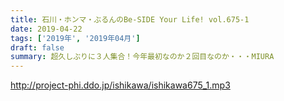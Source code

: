 ```yaml
---
title: 石川・ホンマ・ぶるんのBe-SIDE Your Life! vol.675-1
date: 2019-04-22
tags: ['2019年', '2019年04月']
draft: false
summary: 超久しぶりに３人集合！今年最初なのか２回目なのか・・・MIURA
---
```


http://project-phi.ddo.jp/ishikawa/ishikawa675_1.mp3
